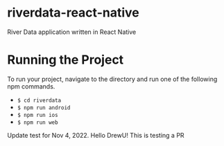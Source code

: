 # riverdata-react-native
River Data application written in React Native

# Running the Project

To run your project, navigate to the directory and run one of the following npm commands.

- `$ cd riverdata`
- `$ npm run android`
- `$ npm run ios`
- `$ npm run web`


Update test for Nov 4, 2022. Hello DrewU! This is testing a PR